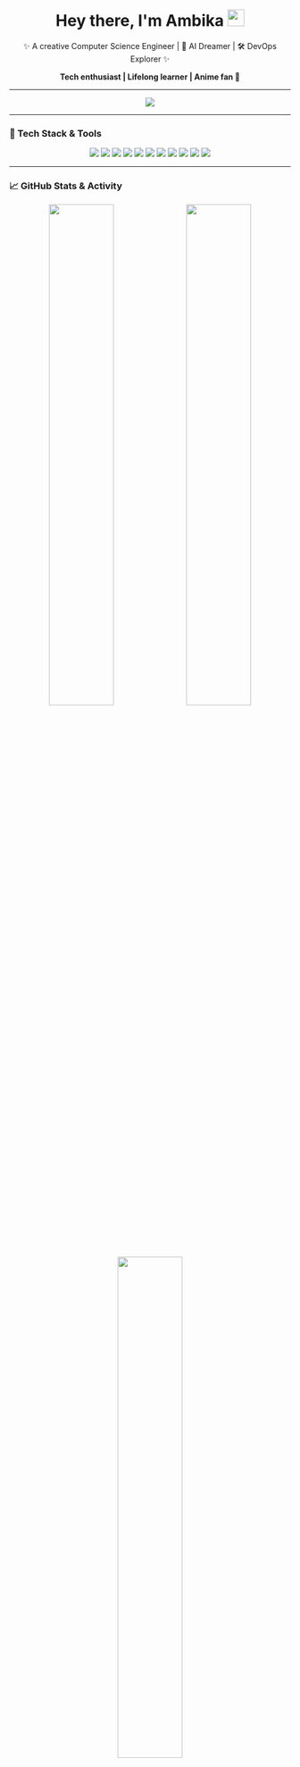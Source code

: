 <h1 align="center">Hey there, I'm Ambika <img src="https://media.giphy.com/media/hvRJCLFzcasrR4ia7z/giphy.gif" width="30"/></h1>

<p align="center">
✨ A creative Computer Science Engineer | 🧠 AI Dreamer | 🛠️ DevOps Explorer ✨  
</p>

<p align="center">
  <strong>Tech enthusiast | Lifelong learner | Anime fan 🌸</strong>
</p>

---

<p align="center">
  <img src="https://count.getloli.com/@AjIndia77?name=AjIndia77&theme=love-and-deepspace&padding=7&offset=0&align=center&scale=0.7&pixelated=1&darkmode=auto" />
</p>

---

### 🚀 Tech Stack & Tools

<p align="center">
  <img src="https://img.shields.io/badge/Java-F89820?style=for-the-badge&logo=java&logoColor=white"/>
  <img src="https://img.shields.io/badge/Python-FFD43B?style=for-the-badge&logo=python&logoColor=blue"/>
  <img src="https://img.shields.io/badge/DevOps-FF6F91?style=for-the-badge"/>
  <img src="https://img.shields.io/badge/HTML5-E34F26?style=for-the-badge&logo=html5&logoColor=white"/>
  <img src="https://img.shields.io/badge/CSS3-1572B6?style=for-the-badge&logo=css3&logoColor=white"/>
  <img src="https://img.shields.io/badge/Git-F05032?style=for-the-badge&logo=git&logoColor=white"/>
  <img src="https://img.shields.io/badge/VSCODE-007ACC?style=for-the-badge&logo=visual-studio-code&logoColor=white"/>
  <img src="https://img.shields.io/badge/Docker-2496ED?style=for-the-badge&logo=docker&logoColor=white"/>
  <img src="https://img.shields.io/badge/Kubernetes-326CE5?style=for-the-badge&logo=kubernetes&logoColor=white"/>
  <img src="https://img.shields.io/badge/MySQL-003545?style=for-the-badge&logo=mysql&logoColor=white"/>
  <img src="https://img.shields.io/badge/Linux-FCC624?style=for-the-badge&logo=linux&logoColor=black"/>
</p>

---

### 📈 GitHub Stats & Activity

<p align="center">
  <img src="https://github-readme-stats.vercel.app/api?username=AjIndia77&show_icons=true&theme=tokyonight&hide_border=true&title_color=ff79c6&icon_color=ffb86c&text_color=bd93f9&bg_color=282a36" width="48%"/>
  <img src="https://streak-stats.demolab.com/?user=AjIndia77&theme=tokyonight&hide_border=true&ring=ffb86c&fire=ff79c6&currStreakLabel=ffb86c" width="48%" />
</p>

<p align="center">
  <img src="https://github-readme-stats.vercel.app/api/top-langs/?username=AjIndia77&layout=compact&theme=tokyonight&hide_border=true&title_color=ff79c6&text_color=bd93f9&bg_color=282a36" width="48%" />
</p>

---

### 💖 Fun Fact About Me

> ✨ I sometimes imagine Nen abilities from *Hunter x Hunter* and apply them to my focus and energy work!  
> 💻 I’m passionate about using AI to help people communicate better.  
> 🧘‍♀️ Meditation + tech + anime = my happy zone.

---

### 🌐 Connect with Me

<p align="center">
  <a href="https://www.linkedin.com/in/ambika-joshi-aj/"><img src="https://img.shields.io/badge/LinkedIn-0077B5?style=flat-square&logo=linkedin&logoColor=white"/></a>
  <a href="https://twitter.com/Ajxdindia"><img src="https://img.shields.io/badge/Twitter-1DA1F2?style=flat-square&logo=twitter&logoColor=white"/></a>
  <a href="https://leetcode.com/ambikajoshi97/"><img src="https://img.shields.io/badge/LeetCode-FFA116?style=flat-square&logo=LeetCode&logoColor=white"/></a>
</p>

---

<p align="center">
Made with ❤️ by Ambika | Let's build, break, and explore 🚀
</p>

